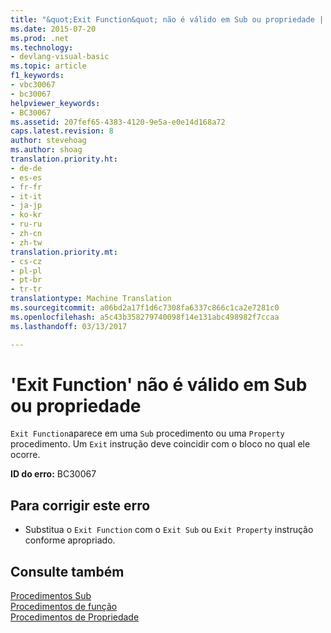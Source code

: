 ```yaml
---
title: "&quot;Exit Function&quot; não é válido em Sub ou propriedade | Documentos do Microsoft"
ms.date: 2015-07-20
ms.prod: .net
ms.technology:
- devlang-visual-basic
ms.topic: article
f1_keywords:
- vbc30067
- bc30067
helpviewer_keywords:
- BC30067
ms.assetid: 207fef65-4383-4120-9e5a-e0e14d168a72
caps.latest.revision: 8
author: stevehoag
ms.author: shoag
translation.priority.ht:
- de-de
- es-es
- fr-fr
- it-it
- ja-jp
- ko-kr
- ru-ru
- zh-cn
- zh-tw
translation.priority.mt:
- cs-cz
- pl-pl
- pt-br
- tr-tr
translationtype: Machine Translation
ms.sourcegitcommit: a06bd2a17f1d6c7308fa6337c866c1ca2e7281c0
ms.openlocfilehash: a5c43b358279740098f14e131abc498982f7ccaa
ms.lasthandoff: 03/13/2017

---
```

# <a name="39exit-function39-is-not-valid-in-a-sub-or-property"></a>'Exit Function' não é válido em Sub ou propriedade
`Exit Function`aparece em uma `Sub` procedimento ou uma `Property` procedimento. Um `Exit` instrução deve coincidir com o bloco no qual ele ocorre.  
  
 **ID do erro:** BC30067  
  
## <a name="to-correct-this-error"></a>Para corrigir este erro  
  
-   Substitua o `Exit Function` com o `Exit Sub` ou `Exit Property` instrução conforme apropriado.  
  
## <a name="see-also"></a>Consulte também  
 [Procedimentos Sub](../../visual-basic/programming-guide/language-features/procedures/sub-procedures.md)   
 [Procedimentos de função](../../visual-basic/programming-guide/language-features/procedures/function-procedures.md)   
 [Procedimentos de Propriedade](../../visual-basic/programming-guide/language-features/procedures/property-procedures.md)

